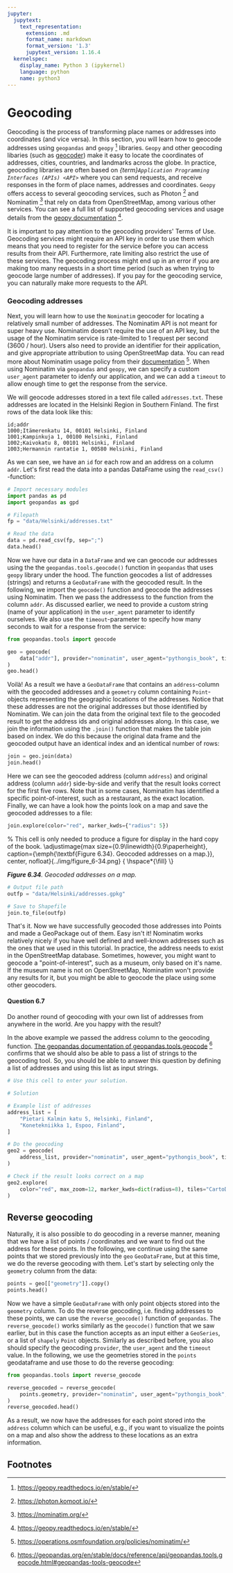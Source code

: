 ```yaml
---
jupyter:
  jupytext:
    text_representation:
      extension: .md
      format_name: markdown
      format_version: '1.3'
      jupytext_version: 1.16.4
  kernelspec:
    display_name: Python 3 (ipykernel)
    language: python
    name: python3
---
```


<!-- #region editable=true slideshow={"slide_type": ""} -->
# Geocoding

Geocoding is the process of transforming place names or addresses into coordinates (and vice versa). In this section, you will learn how to geocode addresses using `geopandas` and `geopy` [^geopy] libraries. `Geopy` and other geocoding libaries (such as [geocoder](http://geocoder.readthedocs.io/)) make it easy to locate the coordinates of addresses, cities, countries, and landmarks across the globe. In practice, geocoding libraries are often based on *{term}`Application Programming Interfaces (APIs) <API>`* where you can send requests, and receive responses in the form of place names, addresses and coordinates. `Geopy` offers access to several geocoding services, such as Photon [^photon] and Nominatim [^nominatim] that rely on data from OpenStreetMap, among various other services. You can see a full list of supported geocoding services and usage details from the [geopy documentation](https://geopy.readthedocs.io/en/stable/) [^geopy].

It is important to pay attention to the geocoding providers' Terms of Use. Geocoding services might require an API key in order to use them which means that you need to register for the service before you can access results from their API. Furthermore, rate limiting also restrict the use of these services. The geocoding process might end up in an error if you are making too many requests in a short time period (such as when trying to geocode large number of addresses). If you pay for the geocoding service, you can naturally make more requests to the API.
<!-- #endregion -->

### Geocoding addresses

Next, you will learn how to use the `Nominatim` geocoder for locating a relatively small number of addresses. The Nominatim API is not meant for super heavy use. Nominatim doesn't require the use of an API key, but the usage of the Nominatim service is rate-limited to 1 request per second (3600 / hour). Users also need to provide an identifier for their application, and give appropriate attribution to using OpenStreetMap data. You can read more about Nominatim usage policy from their [documentation](https://operations.osmfoundation.org/policies/nominatim/) [^nominatim_toc]. When using Nominatim via `geopandas` and `geopy`, we can specify a custom `user_agent` parameter to idenfy our application, and we can add a `timeout` to allow enough time to get the response from the service.  

We will geocode addresses stored in a text file called `addresses.txt`. These addresses are located in the Helsinki Region in Southern Finland. The first rows of the data look like this:

```
id;addr
1000;Itämerenkatu 14, 00101 Helsinki, Finland
1001;Kampinkuja 1, 00100 Helsinki, Finland
1002;Kaivokatu 8, 00101 Helsinki, Finland
1003;Hermannin rantatie 1, 00580 Helsinki, Finland
```

As we can see, we have an `id` for each row and an address on a column `addr`. Let's first read the data into a pandas DataFrame using the `read_csv()` -function:

```python deletable=true editable=true
# Import necessary modules
import pandas as pd
import geopandas as gpd

# Filepath
fp = "data/Helsinki/addresses.txt"

# Read the data
data = pd.read_csv(fp, sep=";")
data.head()
```

<!-- #region deletable=true editable=true -->
Now we have our data in a `DataFrame` and we can geocode our addresses using the the `geopandas.tools.geocode()` function in `geopandas` that uses `geopy` library under the hood. The function geocodes a list of addresses (strings) and returns a `GeoDataFrame` with the geocoded result. In the following, we import the `geocode()` function and geocode the addresses using Nominatim. Then we pass the addressess to the function from the column `addr`. As discussed earlier, we need to provide a custom string (name of your application) in the `user_agent` parameter to identify ourselves. We also use the `timeout`-parameter to specify how many seconds to wait for a response from the service:
<!-- #endregion -->

```python deletable=true editable=true jupyter={"outputs_hidden": false}
from geopandas.tools import geocode

geo = geocode(
    data["addr"], provider="nominatim", user_agent="pythongis_book", timeout=10
)
geo.head()
```

<!-- #region deletable=true editable=true -->
Voilà! As a result we have a `GeoDataFrame` that contains an `address`-column with the geocoded addresses and a `geometry` column containing `Point`-objects representing the geographic locations of the addresses. Notice that these addresses are not the original addresses but those identified by Nominatim. We can join the data from the original text file to the geocoded result to get the address ids and original addresses along. In this case, we join the information using the `.join()` function that makes the table join based on index. We do this because the original data frame and the geocoded output have an identical index and an identical number of rows:
<!-- #endregion -->
```python
join = geo.join(data)
join.head()
```

Here we can see the geocoded address (column `address`) and original address (column `addr`) side-by-side and verify that the result looks correct for the first five rows. Note that in some cases, Nominatim has identified a specific point-of-interest, such as a restaurant, as the exact location. Finally, we can have a look how the points look on a map and save the geocoded addresses to a file:

```python
join.explore(color="red", marker_kwds={"radius": 5})
```

<!-- #raw editable=true slideshow={"slide_type": ""} raw_mimetype="" tags=["hide-cell"] -->
% This cell is only needed to produce a figure for display in the hard copy of the book.
\adjustimage{max size={0.9\linewidth}{0.9\paperheight}, caption={\emph{\textbf{Figure 6.34}. Geocoded addresses on a map.}}, center, nofloat}{../img/figure_6-34.png}
{ \hspace*{\fill} \\}
<!-- #endraw -->

_**Figure 6.34**. Geocoded addresses on a map._

```python deletable=true editable=true
# Output file path
outfp = "data/Helsinki/addresses.gpkg"

# Save to Shapefile
join.to_file(outfp)
```

<!-- #region deletable=true editable=true -->
That's it. Now we have successfully geocoded those addresses into Points and made a GeoPackage out of them. Easy isn't it! Nominatim works relatively nicely if you have well defined and well-known addresses such as the ones that we used in this tutorial. In practice, the address needs to exist in the OpenStreetMap database. Sometimes, however, you might want to geocode a "point-of-interest", such as a museum, only based on it's name. If the museum name is not on OpenStreetMap, Nominatim won't provide any results for it, but you might be able to geocode the place using some other geocoders.
<!-- #endregion -->

<!-- #region editable=true slideshow={"slide_type": ""} tags=["question"] -->
#### Question 6.7

Do another round of geocoding with your own list of addresses from anywhere in the world. Are you happy with the result?

In the above example we passed the address column to the geocoding function. [The geopandas documentation of geopandas.tools.geocode](https://geopandas.org/en/stable/docs/reference/api/geopandas.tools.geocode.html#geopandas-tools-geocode) [^geopandas_geocode] confirms that we should also be able to pass a list of strings to the geocoding tool. So, you should be able to answer this question by defining a list of addresses and using this list as input strings.
<!-- #endregion -->

```python editable=true slideshow={"slide_type": ""} tags=["remove_cell"]
# Use this cell to enter your solution.
```

```python editable=true slideshow={"slide_type": ""} tags=["remove_book_cell", "hide-cell"]
# Solution

# Example list of addresses
address_list = [
    "Pietari Kalmin katu 5, Helsinki, Finland",
    "Konetekniikka 1, Espoo, Finland",
]

# Do the geocoding
geo2 = geocode(
    address_list, provider="nominatim", user_agent="pythongis_book", timeout=10
)

# Check if the result looks correct on a map
geo2.explore(
    color="red", max_zoom=12, marker_kwds=dict(radius=8), tiles="CartoDB Positron"
)
```
## Reverse geocoding

Naturally, it is also possible to do geocoding in a reverse manner, meaning that we have a list of points / coordinates and we want to find out the address for these points. In the following, we continue using the same points that we stored previously into the `geo` `GeoDataFrame`, but at this time, we do the reverse geocoding with them. Let's start by selecting only the `geometry` column from the data:


```python
points = geo[["geometry"]].copy()
points.head()
```

Now we have a simple `GeoDataFrame` with only point objects stored into the `geometry` column. To do the reverse geocoding, i.e. finding addresses to these points, we can use the `reverse_geocode()` function of `geopandas`. The `reverse_geocode()` works similarly as the `geocode()` function that we saw earlier, but in this case the function accepts as an input either a `GeoSeries`, or a list of `shapely` `Point` objects. Similarly as described before, you also should specify the geocoding `provider`, the `user_agent` and the `timeout` value. In the following, we use the geometries stored in the `points` geodataframe and use those to do the reverse geocoding:

```python
from geopandas.tools import reverse_geocode

reverse_geocoded = reverse_geocode(
    points.geometry, provider="nominatim", user_agent="pythongis_book", timeout=10
)
reverse_geocoded.head()
```

As a result, we now have the addresses for each point stored into the `address` column which can be useful, e.g., if you want to visualize the points on a map and also show the address to these locations as an extra information. 


## Footnotes

[^GeoJson]: <https://en.wikipedia.org/wiki/GeoJSON>
[^geopy]: <https://geopy.readthedocs.io/en/stable/>
[^nominatim]: <https://nominatim.org/>
[^nominatim_toc]: <https://operations.osmfoundation.org/policies/nominatim/>
[^photon]: <https://photon.komoot.io/>
[^geopandas_geocode]: <https://geopandas.org/en/stable/docs/reference/api/geopandas.tools.geocode.html#geopandas-tools-geocode>



